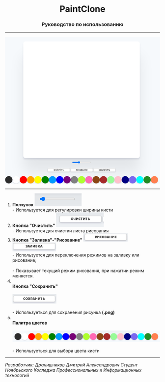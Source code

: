 
<h1 align="center"> PaintClone </h1>
<h3 align="center"> Руководство по использованию </h3>

---

![Визуализация](paintclone.png)

---

1)  <b>Ползунок</b>
![Визуализация](Slider.png)
<br>- Используется для регулировки ширины кисти</br>
2) <b> Кнопка "Очистить"</b>
![Визуализация](Clear.png)
<br>- Используется для очистки листа рисования</br>
3) <b> Кнопка "Заливка"-"Рисование"</b>
![Визуализация](Draving.png) ![Визуализация](Pouring.png)
<br>- Используется для переключения режимов на заливку или рисование;</br>
<br>- Показывает текущий режим рисования, при нажатии режим меняется.</br>
4) <br><b> Кнопка "Сохранить"</b></br>
<br>![Визуализация](Save.png)</br>
<br>- Используеться для сохранения рисунка <b>(.png)</b></br>
5) <br><b>Палитра цветов</b></br>
<br>![Визуализация](Palette.png)</br>
<br>- Используеться для выбора цвета кисти</br>
___
<i>Разработчик: Дранишников Дмитрий Александрович
Студент Ноябрьского Колледжа Профессиональных и Информационных технологий
</i>
